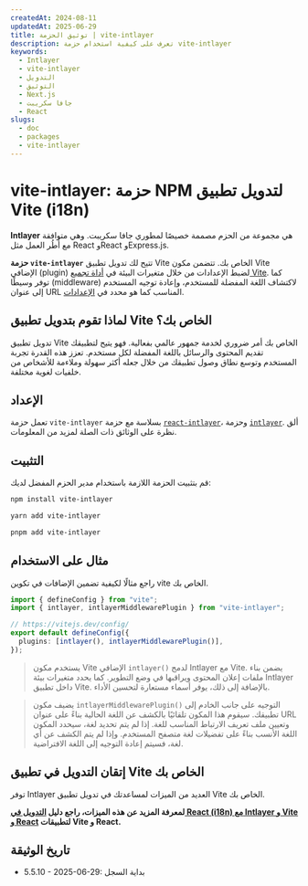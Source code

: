 ```yaml
---
createdAt: 2024-08-11
updatedAt: 2025-06-29
title: توثيق الحزمة | vite-intlayer
description: تعرف على كيفية استخدام حزمة vite-intlayer
keywords:
  - Intlayer
  - vite-intlayer
  - التدويل
  - التوثيق
  - Next.js
  - جافا سكريبت
  - React
slugs:
  - doc
  - packages
  - vite-intlayer
---
```


# vite-intlayer: حزمة NPM لتدويل تطبيق Vite (i18n)

**Intlayer** هي مجموعة من الحزم مصممة خصيصًا لمطوري جافا سكريبت. وهي متوافقة مع أُطُر العمل مثل React وReact وExpress.js.

**حزمة `vite-intlayer`** تتيح لك تدويل تطبيق Vite الخاص بك. تتضمن مكون Vite الإضافي (plugin) لضبط الإعدادات من خلال متغيرات البيئة في [أداة تجميع Vite](https://vitejs.dev/guide/why.html#why-bundle-for-production). كما توفر وسيطًا (middleware) لاكتشاف اللغة المفضلة للمستخدم، وإعادة توجيه المستخدم إلى عنوان URL المناسب كما هو محدد في [الإعدادات](https://github.com/aymericzip/intlayer/blob/main/docs/docs/ar/configuration.md).

## لماذا تقوم بتدويل تطبيق Vite الخاص بك؟

تدويل تطبيق Vite الخاص بك أمر ضروري لخدمة جمهور عالمي بفعالية. فهو يتيح لتطبيقك تقديم المحتوى والرسائل باللغة المفضلة لكل مستخدم. تعزز هذه القدرة تجربة المستخدم وتوسع نطاق وصول تطبيقك من خلال جعله أكثر سهولة وملاءمة للأشخاص من خلفيات لغوية مختلفة.

## الإعداد

تعمل حزمة `vite-intlayer` بسلاسة مع حزمة [`react-intlayer`](https://github.com/aymericzip/intlayer/blob/main/docs/docs/ar/packages/react-intlayer/index.md)، وحزمة [`intlayer`](https://github.com/aymericzip/intlayer/blob/main/docs/docs/ar/packages/intlayer/index.md). ألق نظرة على الوثائق ذات الصلة لمزيد من المعلومات.

## التثبيت

قم بتثبيت الحزمة اللازمة باستخدام مدير الحزم المفضل لديك:

```bash packageManager="npm"
npm install vite-intlayer
```

```bash packageManager="yarn"
yarn add vite-intlayer
```

```bash packageManager="pnpm"
pnpm add vite-intlayer
```

## مثال على الاستخدام

راجع مثالًا لكيفية تضمين الإضافات في تكوين vite الخاص بك.

```typescript fileName="vite.config.ts"
import { defineConfig } from "vite";
import { intlayer, intlayerMiddlewarePlugin } from "vite-intlayer";

// https://vitejs.dev/config/
export default defineConfig({
  plugins: [intlayer(), intlayerMiddlewarePlugin()],
});
```

> يستخدم مكون Vite الإضافي `intlayer()` لدمج Intlayer مع Vite. يضمن بناء ملفات إعلان المحتوى ويراقبها في وضع التطوير. كما يحدد متغيرات بيئة Intlayer داخل تطبيق Vite. بالإضافة إلى ذلك، يوفر أسماء مستعارة لتحسين الأداء.

> يضيف مكون `intlayerMiddlewarePlugin()` التوجيه على جانب الخادم إلى تطبيقك. سيقوم هذا المكون تلقائيًا بالكشف عن اللغة الحالية بناءً على عنوان URL وتعيين ملف تعريف الارتباط المناسب للغة. إذا لم يتم تحديد لغة، سيحدد المكون اللغة الأنسب بناءً على تفضيلات لغة متصفح المستخدم. وإذا لم يتم الكشف عن أي لغة، فسيتم إعادة التوجيه إلى اللغة الافتراضية.

## إتقان التدويل في تطبيق Vite الخاص بك

توفر Intlayer العديد من الميزات لمساعدتك في تدويل تطبيق Vite الخاص بك.

**لمعرفة المزيد عن هذه الميزات، راجع دليل [التدويل في React (i18n) مع Intlayer و Vite و React](https://github.com/aymericzip/intlayer/blob/main/docs/docs/ar/intlayer_with_vite+react.md) لتطبيقات Vite و React.**

## تاريخ الوثيقة

- 5.5.10 - 2025-06-29: بداية السجل
